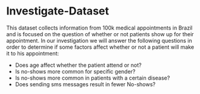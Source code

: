 # Investigate-Dataset
This dataset collects information from 100k medical appointments in Brazil and is focused on the question of whether or not patients show up for their appointment.
In our investigation we will answer the following questions in order to determine if some factors affect whether or not a patient will make it to his appointment:

- Does age affect whether the patient attend or not?
- Is no-shows more common for specific gender?
- Is no-shows more common in patients with a certain disease?
- Does sending sms messages result in fewer No-shows?
